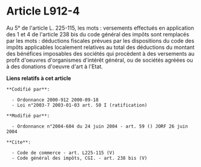 # Article L912-4

Au 5° de l'article L. 225-115, les mots : versements effectués en application des 1 et 4 de l'article 238 bis du code général
des impôts sont remplacés par les mots : déductions fiscales prévues par les dispositions du code des impôts applicables
localement relatives au total des déductions du montant des bénéfices imposables des sociétés qui procèdent à des versements
au profit d'oeuvres d'organismes d'intérêt général, ou de sociétés agréées ou à des donations d'oeuvre d'art à l'Etat.

**Liens relatifs à cet article**

	**Codifié par**:

	  - Ordonnance 2000-912 2000-09-18
	  - Loi n°2003-7 2003-01-03 art. 50 I (ratification)

	**Modifié par**:

	  - Ordonnance n°2004-604 du 24 juin 2004 - art. 59 () JORF 26 juin 2004

	**Cite**:

	  - Code de commerce - art. L225-115 (V)
	  - Code général des impôts, CGI. - art. 238 bis (V)
